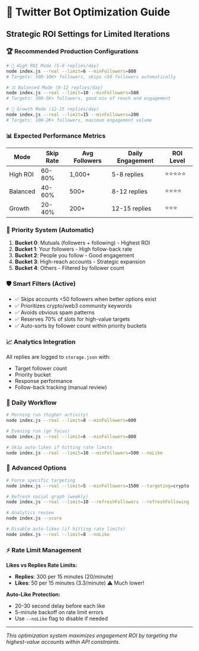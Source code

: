 # 🎯 Twitter Bot Optimization Guide

## Strategic ROI Settings for Limited Iterations

### 🏆 **Recommended Production Configurations**

```bash
# 🚀 High ROI Mode (5-8 replies/day)
node index.js --real --limit=6 --minFollowers=800
# Targets: 500-10K+ followers, skips <50 followers automatically

# ⚖️ Balanced Mode (8-12 replies/day) 
node index.js --real --limit=10 --minFollowers=500
# Targets: 300-5K+ followers, good mix of reach and engagement

# 🌱 Growth Mode (12-15 replies/day)
node index.js --real --limit=15 --minFollowers=200
# Targets: 100-2K+ followers, maximum engagement volume
```

### 📊 **Expected Performance Metrics**

| Mode | Skip Rate | Avg Followers | Daily Engagement | ROI Level |
|------|-----------|---------------|------------------|-----------|
| High ROI | 60-80% | 1,000+ | 5-8 replies | ⭐⭐⭐⭐⭐ |
| Balanced | 40-60% | 500+ | 8-12 replies | ⭐⭐⭐⭐ |
| Growth | 20-40% | 200+ | 12-15 replies | ⭐⭐⭐ |

### 🎯 **Priority System (Automatic)**

1. **Bucket 0**: Mutuals (followers + following) - Highest ROI
2. **Bucket 1**: Your followers - High follow-back rate
3. **Bucket 2**: People you follow - Good engagement
4. **Bucket 3**: High-reach accounts - Strategic expansion
5. **Bucket 4**: Others - Filtered by follower count

### 🛡️ **Smart Filters (Active)**

- ✅ Skips accounts <50 followers when better options exist
- ✅ Prioritizes crypto/web3 community keywords
- ✅ Avoids obvious spam patterns
- ✅ Reserves 70% of slots for high-value targets
- ✅ Auto-sorts by follower count within priority buckets

### 📈 **Analytics Integration**

All replies are logged to `storage.json` with:
- Target follower count
- Priority bucket
- Response performance
- Follow-back tracking (manual review)

### 🚀 **Daily Workflow**

```bash
# Morning run (higher activity)
node index.js --real --limit=8 --minFollowers=600

# Evening run (gn focus)
node index.js --real --limit=6 --minFollowers=800

# Skip auto-likes if hitting rate limits
node index.js --real --limit=10 --minFollowers=500 --noLike
```

### 🔧 **Advanced Options**

```bash
# Force specific targeting
node index.js --real --limit=5 --minFollowers=1500 --targeting=crypto

# Refresh social graph (weekly)
node index.js --real --limit=10 --refreshFollowers --refreshFollowing

# Analytics review
node index.js --score

# Disable auto-likes (if hitting rate limits)
node index.js --real --limit=8 --noLike
```

### ⚡ **Rate Limit Management**

**Likes vs Replies Rate Limits:**
- **Replies**: 300 per 15 minutes (20/minute)
- **Likes**: 50 per 15 minutes (3.3/minute) ⚠️ Much lower!

**Auto-Like Protection:**
- 20-30 second delay before each like
- 5-minute backoff on rate limit errors
- Use `--noLike` flag to disable if needed

---
*This optimization system maximizes engagement ROI by targeting the highest-value accounts within API constraints.*
